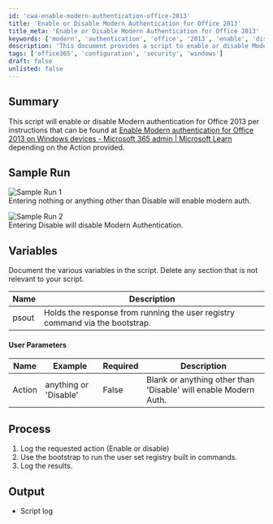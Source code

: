 ```yaml
---
id: 'cwa-enable-modern-authentication-office-2013'
title: 'Enable or Disable Modern Authentication for Office 2013'
title_meta: 'Enable or Disable Modern Authentication for Office 2013'
keywords: ['modern', 'authentication', 'office', '2013', 'enable', 'disable']
description: 'This document provides a script to enable or disable Modern authentication for Office 2013 based on user input. It outlines the process, variables, and expected output, ensuring users can manage authentication settings effectively.'
tags: ['office365', 'configuration', 'security', 'windows']
draft: false
unlisted: false
---
```

## Summary

This script will enable or disable Modern authentication for Office 2013 per instructions that can be found at [Enable Modern authentication for Office 2013 on Windows devices - Microsoft 365 admin | Microsoft Learn](https://learn.microsoft.com/en-us/microsoft-365/admin/security-and-compliance/enable-modern-authentication?view=o365-worldwide) depending on the Action provided.

## Sample Run

![Sample Run 1](5078775/docs/11076444/images/15482300)  
Entering nothing or anything other than Disable will enable modern auth.

![Sample Run 2](5078775/docs/11076444/images/15482309)  
Entering Disable will disable Modern Authentication.

## Variables

Document the various variables in the script. Delete any section that is not relevant to your script.

| Name  | Description                                                       |
|-------|-------------------------------------------------------------------|
| psout | Holds the response from running the user registry command via the bootstrap. |

#### User Parameters

| Name    | Example                   | Required | Description                                               |
|---------|---------------------------|----------|-----------------------------------------------------------|
| Action  | anything or 'Disable'     | False    | Blank or anything other than 'Disable' will enable Modern Auth. |

## Process

1. Log the requested action (Enable or disable)
2. Use the bootstrap to run the user set registry built in commands.
3. Log the results.

## Output

- Script log

